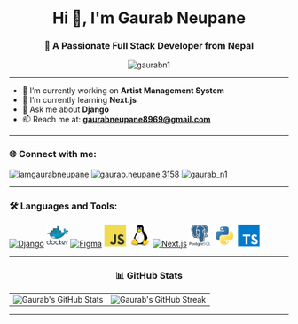 <h1 align="center">Hi 👋, I'm Gaurab Neupane</h1>
<h3 align="center">🚀 A Passionate Full Stack Developer from Nepal</h3>

<p align="center">
  <img src="https://komarev.com/ghpvc/?username=gaurabn1&label=Profile%20views&color=0e75b6&style=flat" alt="gaurabn1" />
</p>

---

- 🔭 I’m currently working on **Artist Management System**
- 🌱 I’m currently learning **Next.js**
- 💬 Ask me about **Django**
- 📫 Reach me at: **gaurabneupane8969@gmail.com**

---

<h3 align="left">🌐 Connect with me:</h3>
<p align="left">
<a href="https://linkedin.com/in/iamgaurabneupane" target="blank"><img align="center" src="https://raw.githubusercontent.com/rahuldkjain/github-profile-readme-generator/master/src/images/icons/Social/linked-in-alt.svg" alt="iamgaurabneupane" height="30" width="40" /></a>
<a href="https://fb.com/gaurab.neupane.3158" target="blank"><img align="center" src="https://raw.githubusercontent.com/rahuldkjain/github-profile-readme-generator/master/src/images/icons/Social/facebook.svg" alt="gaurab.neupane.3158" height="30" width="40" /></a>
<a href="https://instagram.com/gaurab_n1" target="blank"><img align="center" src="https://raw.githubusercontent.com/rahuldkjain/github-profile-readme-generator/master/src/images/icons/Social/instagram.svg" alt="gaurab_n1" height="30" width="40" /></a>
</p>

---

<h3 align="left">🛠️ Languages and Tools:</h3>
<p align="left">
  <a href="https://www.djangoproject.com/" target="_blank"><img src="https://cdn.worldvectorlogo.com/logos/django.svg" alt="Django" width="40" height="40"/></a>
  <a href="https://www.docker.com/" target="_blank"><img src="https://raw.githubusercontent.com/devicons/devicon/master/icons/docker/docker-original-wordmark.svg" alt="Docker" width="40" height="40"/></a>
  <a href="https://www.figma.com/" target="_blank"><img src="https://www.vectorlogo.zone/logos/figma/figma-icon.svg" alt="Figma" width="40" height="40"/></a>
  <a href="https://developer.mozilla.org/en-US/docs/Web/JavaScript" target="_blank"><img src="https://raw.githubusercontent.com/devicons/devicon/master/icons/javascript/javascript-original.svg" alt="JavaScript" width="40" height="40"/></a>
  <a href="https://www.linux.org/" target="_blank"><img src="https://raw.githubusercontent.com/devicons/devicon/master/icons/linux/linux-original.svg" alt="Linux" width="40" height="40"/></a>
  <a href="https://nextjs.org/" target="_blank"><img src="https://cdn.worldvectorlogo.com/logos/nextjs-2.svg" alt="Next.js" width="40" height="40"/></a>
  <a href="https://www.postgresql.org" target="_blank"><img src="https://raw.githubusercontent.com/devicons/devicon/master/icons/postgresql/postgresql-original-wordmark.svg" alt="PostgreSQL" width="40" height="40"/></a>
  <a href="https://www.python.org" target="_blank"><img src="https://raw.githubusercontent.com/devicons/devicon/master/icons/python/python-original.svg" alt="Python" width="40" height="40"/></a>
  <a href="https://www.typescriptlang.org/" target="_blank"><img src="https://raw.githubusercontent.com/devicons/devicon/master/icons/typescript/typescript-original.svg" alt="TypeScript" width="40" height="40"/></a>
</p>

---

<h3 align="center">📊 GitHub Stats</h3>

<div align="center">
  <table>
    <tr>
      <td>
        <img src="https://github-readme-stats.vercel.app/api?username=gaurabn1&show_icons=true&locale=en&theme=tokyonight&hide_border=true&title_color=ff79c6&icon_color=79ff97" alt="Gaurab's GitHub Stats"/>
      </td>
      <td>
        <img src="https://github-readme-streak-stats.herokuapp.com/?user=gaurabn1&theme=tokyonight&hide_border=true&ring=ff79c6&fire=ff79c6&currStreakLabel=ff79c6" alt="Gaurab's GitHub Streak"/>
      </td>
    </tr>
  </table>
</div>

---
